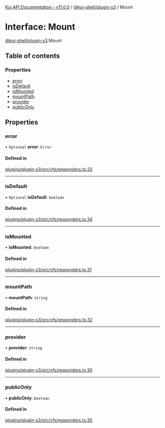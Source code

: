 [Kui API Documentation - v11.0.0](../README.md) / [@kui-shell/plugin-s3](../modules/kui_shell_plugin_s3.md) / Mount

# Interface: Mount

[@kui-shell/plugin-s3](../modules/kui_shell_plugin_s3.md).Mount

## Table of contents

### Properties

- [error](kui_shell_plugin_s3.Mount.md#error)
- [isDefault](kui_shell_plugin_s3.Mount.md#isdefault)
- [isMounted](kui_shell_plugin_s3.Mount.md#ismounted)
- [mountPath](kui_shell_plugin_s3.Mount.md#mountpath)
- [provider](kui_shell_plugin_s3.Mount.md#provider)
- [publicOnly](kui_shell_plugin_s3.Mount.md#publiconly)

## Properties

### error

• `Optional` **error**: `Error`

#### Defined in

[plugins/plugin-s3/src/vfs/responders.ts:33](https://github.com/kubernetes-sigs/kui/blob/kui/plugins/plugin-s3/src/vfs/responders.ts#L33)

---

### isDefault

• `Optional` **isDefault**: `boolean`

#### Defined in

[plugins/plugin-s3/src/vfs/responders.ts:34](https://github.com/kubernetes-sigs/kui/blob/kui/plugins/plugin-s3/src/vfs/responders.ts#L34)

---

### isMounted

• **isMounted**: `boolean`

#### Defined in

[plugins/plugin-s3/src/vfs/responders.ts:31](https://github.com/kubernetes-sigs/kui/blob/kui/plugins/plugin-s3/src/vfs/responders.ts#L31)

---

### mountPath

• **mountPath**: `string`

#### Defined in

[plugins/plugin-s3/src/vfs/responders.ts:32](https://github.com/kubernetes-sigs/kui/blob/kui/plugins/plugin-s3/src/vfs/responders.ts#L32)

---

### provider

• **provider**: `string`

#### Defined in

[plugins/plugin-s3/src/vfs/responders.ts:30](https://github.com/kubernetes-sigs/kui/blob/kui/plugins/plugin-s3/src/vfs/responders.ts#L30)

---

### publicOnly

• **publicOnly**: `boolean`

#### Defined in

[plugins/plugin-s3/src/vfs/responders.ts:35](https://github.com/kubernetes-sigs/kui/blob/kui/plugins/plugin-s3/src/vfs/responders.ts#L35)
